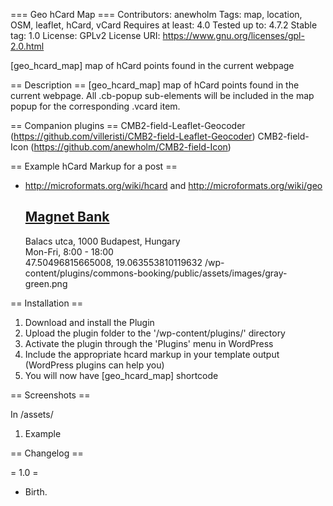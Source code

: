 === Geo hCard Map ===
Contributors: anewholm
Tags: map, location, OSM, leaflet, hCard, vCard
Requires at least: 4.0
Tested up to: 4.7.2
Stable tag: 1.0
License: GPLv2
License URI: https://www.gnu.org/licenses/gpl-2.0.html

[geo_hcard_map] map of hCard points found in the current webpage

== Description ==
[geo_hcard_map] map of hCard points found in the current webpage.
All .cb-popup sub-elements will be included in the map popup for the corresponding .vcard item.

== Companion plugins ==
CMB2-field-Leaflet-Geocoder (https://github.com/villeristi/CMB2-field-Leaflet-Geocoder)
CMB2-field-Icon (https://github.com/anewholm/CMB2-field-Icon)

== Example hCard Markup for a post ==
* http://microformats.org/wiki/hcard and http://microformats.org/wiki/geo
  <div class="vcard">
    <h2><a class="url fn org" href="http://example.com/locations/magnet-bank/">Magnet Bank</a></h2>
    <div class="cb-popup">Balacs utca, 1000 Budapest, Hungary</div>
    <div class="cb-popup">Mon-Fri, 8:00 - 18:00</div>
    <div class="adr">
      <div class="geo">
        <span class="latitude">47.50496815665008</span>,
        <span class="longitude">19.063553810119632</span>
        <span class="icon">/wp-content/plugins/commons-booking/public/assets/images/gray-green.png</span>
        <span class="icon-shadow"></span>
      </div>
    </div>
  </div>

== Installation ==

1. Download and install the Plugin
2. Upload the plugin folder to the '/wp-content/plugins/' directory
3. Activate the plugin through the 'Plugins' menu in WordPress
4. Include the appropriate hcard markup in your template output (WordPress plugins can help you)
5. You will now have [geo_hcard_map] shortcode

== Screenshots ==

In /assets/

1. Example

== Changelog ==

= 1.0 =
* Birth.
